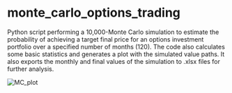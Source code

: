 # monte_carlo_options_trading

Python script performing a 10,000-Monte Carlo simulation to estimate the probability of achieving a target final price for an options investment portfolio over a specified number of months (120). The code also calculates some basic statistics and generates a plot with the simulated value paths. It also exports the monthly and final values of the simulation to .xlsx files for further analysis.



![MC_plot](https://github.com/vslgrf86/monte_carlo_options_trading/assets/58788051/fd07d14d-f873-45b6-9101-8b5d394f8b6a)
